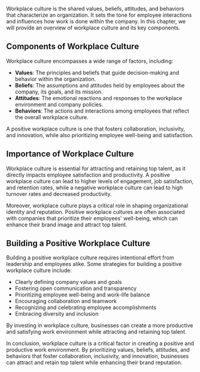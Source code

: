 
Workplace culture is the shared values, beliefs, attitudes, and behaviors that characterize an organization. It sets the tone for employee interactions and influences how work is done within the company. In this chapter, we will provide an overview of workplace culture and its key components.

Components of Workplace Culture
-------------------------------

Workplace culture encompasses a wide range of factors, including:

- **Values**: The principles and beliefs that guide decision-making and behavior within the organization.
- **Beliefs**: The assumptions and attitudes held by employees about the company, its goals, and its mission.
- **Attitudes**: The emotional reactions and responses to the workplace environment and company policies.
- **Behaviors**: The actions and interactions among employees that reflect the overall workplace culture.

A positive workplace culture is one that fosters collaboration, inclusivity, and innovation, while also prioritizing employee well-being and satisfaction.

Importance of Workplace Culture
-------------------------------

Workplace culture is essential for attracting and retaining top talent, as it directly impacts employee satisfaction and productivity. A positive workplace culture can lead to higher levels of engagement, job satisfaction, and retention rates, while a negative workplace culture can lead to high turnover rates and decreased productivity.

Moreover, workplace culture plays a critical role in shaping organizational identity and reputation. Positive workplace cultures are often associated with companies that prioritize their employees' well-being, which can enhance their brand image and attract top talent.

Building a Positive Workplace Culture
-------------------------------------

Building a positive workplace culture requires intentional effort from leadership and employees alike. Some strategies for building a positive workplace culture include:

- Clearly defining company values and goals
- Fostering open communication and transparency
- Prioritizing employee well-being and work-life balance
- Encouraging collaboration and teamwork
- Recognizing and celebrating employee accomplishments
- Embracing diversity and inclusion

By investing in workplace culture, businesses can create a more productive and satisfying work environment while attracting and retaining top talent.

In conclusion, workplace culture is a critical factor in creating a positive and productive work environment. By prioritizing values, beliefs, attitudes, and behaviors that foster collaboration, inclusivity, and innovation, businesses can attract and retain top talent while enhancing their brand reputation.
